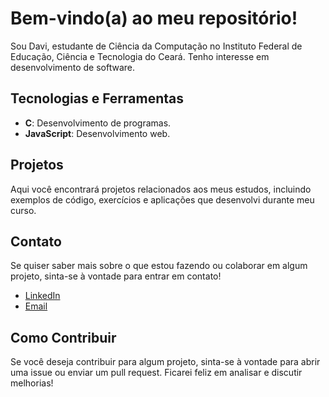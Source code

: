 # Bem-vindo(a) ao meu repositório!

Sou Davi, estudante de Ciência da Computação no Instituto Federal de Educação, Ciência e Tecnologia do Ceará. Tenho interesse em desenvolvimento de software. 

## Tecnologias e Ferramentas

- **C**: Desenvolvimento de programas.
- **JavaScript**: Desenvolvimento web.

## Projetos

Aqui você encontrará projetos relacionados aos meus estudos, incluindo exemplos de código, exercícios e aplicações que desenvolvi durante meu curso.

## Contato

Se quiser saber mais sobre o que estou fazendo ou colaborar em algum projeto, sinta-se à vontade para entrar em contato!

- [LinkedIn](www.linkedin.com/in/davi-santos-ab5356215)
- [Email](#)

## Como Contribuir

Se você deseja contribuir para algum projeto, sinta-se à vontade para abrir uma issue ou enviar um pull request. Ficarei feliz em analisar e discutir melhorias!

